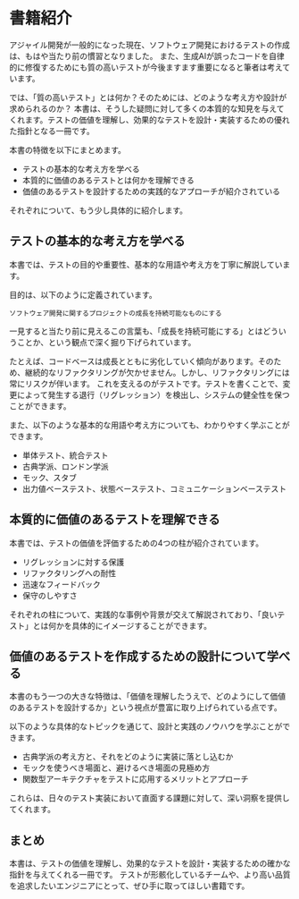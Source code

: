 # 書籍紹介

アジャイル開発が一般的になった現在、ソフトウェア開発におけるテストの作成は、もはや当たり前の慣習となりました。
また、生成AIが誤ったコードを自律的に修復するためにも質の高いテストが今後ますます重要になると筆者は考えています。

では、「質の高いテスト」とは何か？そのためには、どのような考え方や設計が求められるのか？
本書は、そうした疑問に対して多くの本質的な知見を与えてくれます。テストの価値を理解し、効果的なテストを設計・実装するための優れた指針となる一冊です。

本書の特徴を以下にまとめます。

- テストの基本的な考え方を学べる
- 本質的に価値のあるテストとは何かを理解できる
- 価値のあるテストを設計するための実践的なアプローチが紹介されている

それぞれについて、もう少し具体的に紹介します。

## テストの基本的な考え方を学べる

本書では、テストの目的や重要性、基本的な用語や考え方を丁寧に解説しています。

目的は、以下のように定義されています。

```
ソフトウェア開発に関するプロジェクトの成長を持続可能なものにする
```

一見すると当たり前に見えるこの言葉も、「成長を持続可能にする」とはどういうことか、という観点で深く掘り下げられています。

たとえば、コードベースは成長とともに劣化していく傾向があります。そのため、継続的なリファクタリングが欠かせません。しかし、リファクタリングには常にリスクが伴います。
これを支えるのがテストです。テストを書くことで、変更によって発生する退行（リグレッション）を検出し、システムの健全性を保つことができます。

また、以下のような基本的な用語や考え方についても、わかりやすく学ぶことができます。

- 単体テスト、統合テスト
- 古典学派、ロンドン学派
- モック、スタブ
- 出力値ベーステスト、状態ベーステスト、コミュニケーションベーステスト

## 本質的に価値のあるテストを理解できる

本書では、テストの価値を評価するための4つの柱が紹介されています。

- リグレッションに対する保護
- リファクタリングへの耐性
- 迅速なフィードバック
- 保守のしやすさ

それぞれの柱について、実践的な事例や背景が交えて解説されており、「良いテスト」とは何かを具体的にイメージすることができます。

## 価値のあるテストを作成するための設計について学べる

本書のもう一つの大きな特徴は、「価値を理解したうえで、どのようにして価値のあるテストを設計するか」という視点が豊富に取り上げられている点です。

以下のような具体的なトピックを通じて、設計と実践のノウハウを学ぶことができます。

- 古典学派の考え方と、それをどのように実装に落とし込むか
- モックを使うべき場面と、避けるべき場面の見極め方
- 関数型アーキテクチャをテストに応用するメリットとアプローチ

これらは、日々のテスト実装において直面する課題に対して、深い洞察を提供してくれます。

## まとめ

本書は、テストの価値を理解し、効果的なテストを設計・実装するための確かな指針を与えてくれる一冊です。
テストが形骸化しているチームや、より高い品質を追求したいエンジニアにとって、ぜひ手に取ってほしい書籍です。